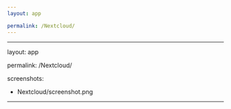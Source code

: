 ```yaml
---
layout: app

permalink: /Nextcloud/
---
```

---
layout: app

permalink: /Nextcloud/

screenshots:
  - Nextcloud/screenshot.png
---

